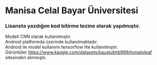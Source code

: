 # Manisa Celal Bayar Üniversitesi
### Lisansta yazdığım kod bitirme tezine olarak yapılmıştır.  
Modeli CNN olarak kullanılmıştır.  
Android platformda üzerinde kullanılmaktadır.  
Android ile model kullanımı tensorflow lite kullanılmıştır.  
Görüntüler https://www.kaggle.com/datasets/kaustubhb999/tomatoleaf sitesinden alınmıştır.
